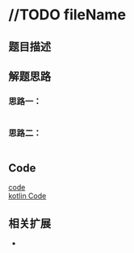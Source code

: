 # //TODO fileName

## 题目描述

## 解题思路

### 思路一：
```java

```

### 思路二：
```java

```

## Code
[code](../code/Test5.java)<br/>
[kotlin Code](../../kotlin/Test7.kt)

## 相关扩展
* []()
